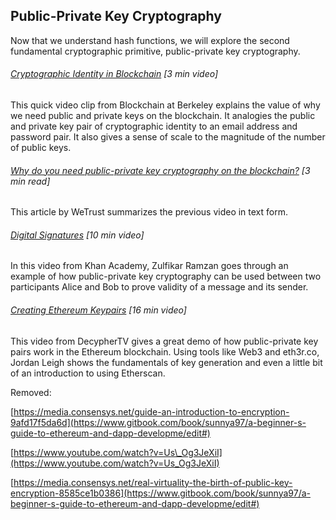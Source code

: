 ## Public-Private Key Cryptography

Now that we understand hash functions, we will explore the second fundamental cryptographic primitive, public-private key cryptography.

###### [Cryptographic Identity in Blockchain](https://www.youtube.com/embed/fgSvXFZ1GuU?start=1005&end=1187&version=3) \[3 min video\]

This quick video clip from Blockchain at Berkeley explains the value of why we need public and private keys on the blockchain.  It analogies the public and private key pair of cryptographic identity to an email address and password pair.  It also gives a sense of scale to the magnitude of the number of public keys.

###### [Why do you need public-private key cryptography on the blockchain?](https://blog.wetrust.io/why-do-i-need-a-public-and-private-key-on-the-blockchain-c2ea74a69e76) \[3 min read\]

This article by WeTrust summarizes the previous video in text form.

###### [Digital Signatures](https://www.youtube.com/watch?v=Aq3a-_O2NcI&feature=youtu.be) \[10 min video\]

In this video from Khan Academy, Zulfikar Ramzan goes through an example of how public-private key cryptography can be used between two participants Alice and Bob to prove validity of a message and its sender.

###### [Creating Ethereum Keypairs](http://decypher.tv/series/ethereum-development/video/) \[16 min video\]

This video from DecypherTV gives a great demo of how public-private key pairs work in the Ethereum blockchain.  Using tools like Web3 and eth3r.co, Jordan Leigh shows the fundamentals of key generation and even a little bit of an introduction to using Etherscan.

Removed:

[https://media.consensys.net/guide-an-introduction-to-encryption-9afd17f5da6d](https://www.gitbook.com/book/sunnya97/a-beginner-s-guide-to-ethereum-and-dapp-developme/edit#)

[https://www.youtube.com/watch?v=Us\_Og3JeXiI](https://www.youtube.com/watch?v=Us_Og3JeXiI)

[https://media.consensys.net/real-virtuality-the-birth-of-public-key-encryption-8585ce1b0386](https://www.gitbook.com/book/sunnya97/a-beginner-s-guide-to-ethereum-and-dapp-developme/edit#)


